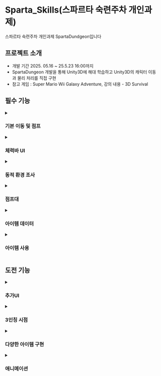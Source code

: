 # Sparta_Skills(스파르타 숙련주차 개인과제)
스파르타 숙련주차 개인과제 SpartaDundgeon입니다

## 프로젝트 소개  
 - 개발 기간 2025. 05.16 ~ 25.5.23 16:00까지
- SpartaDungeon 개발을 통해 Unity3D에 해대 학습하고 Unity3D의 캐릭터 이동과 물리 처리를 직접 구현
- 참고 게임 : Super Mario Wii Galaxy Adventure, 강의 내용 - 3D Survival

## 필수 기능

<details><summary><h3>기본 이동 및 점프</h3></summary> 

 - PlayerController와 InputSystem을 이용해서 작성
강의 내용에 있는 내용을 기초로 OnMove와 OnLook을 사용하여 구현
 - WASD로 이동/ 마우스 위치로 시선 고정
</details>


<details><summary><h3>체력바 UI
</h3></summary>

 - 바 형태의 체력바가 아닌 참고 게임 SuperMario Wii GalaxyAdventure의 원형 체력을 사용하여 대미지 구현
 - 체력이 닳을 때 색깔이 바뀌는 것은 구현하지 못한 것이 아쉬움
</details>

<details><summary><h3>동적 환경 조사
</h3></summary>

 - 강의 내용에 Ray와 Raycast를 사용하여 마우스 방향에 있는 아이템 오브젝트의 정보를 전달하는 패널 구현
 - CrossHair는 구현하지 않아 조준에 어려움이 있을 수 있음
</details>

<details><summary> <h3>점프대
</h3></summary>

 - RigidBody와 ForceMode Impulse를 사용하여 순간적으로 높은 점프력을 낼 수 있는 점프대를 구현
 
</details>


<details><summary><h3>아이템 데이터
</h3></summary>

 -  강의에 나온 내용을 이용하여 ScriptableObject를 이용하여 아이템 데이터의 구성을 함

 - 아이템의 종류를 나누는 데 어려움을 겪음
</details>

<details><summary><h3>아이템 사용
</h3></summary>

 - 동적인 인벤토리를 사용하지 않고 passive형태로 왼쪽 상단에 Consumabl 아이템 보유 여부를 나타내어 줌
 -  키보드의 1, 2, 3을 입력을 이용해 각 칸에 있는 아이템을 사용
 - 인벤토리 - 마우스로 사용을 하지 않고 키보드 입력을 이용해 만드는 과정이 까다로웠음

</details>


## 도전 기능

<details><summary><h3>추가UI
</h3></summary>

 - 좌측 상단에 나타내는 UI는 Consumable아이템에 대한 정보를 나타내고
 - 화면 하단에 SuperMario에 쓰이는 코인, 수집형 Star, 잔여 Life를 나타낼 수 있게 UI 제작

</details> 

<details><summary> <h3>3인칭 시점
</h3></summary>

 - CameraContainer에 TPSCamera를 추가하여 3인칭 시점을 구현
 - PlayerController의 Look을 최대한 그대로 사용하여 마인크래프트의 3인칭 모드처럼 보는 각도가 1인칭과 거의 유사하게 유지되어 어색함을 줄임

</details> 

<details><summary> <h3>다양한 아이템 구현
</h3></summary>

 - 플레이어를 PowerUp하게 하는 버섯과 꽃 아이템
 - 먹는 즉시 체력을 회복시켜주거나 업적을 달성하는 데 필요한 Resource아이템

</details>

<details><summary> <h3>애니메이션
</h3></summary>

 - 플레이어는 구체적인 오브젝트가 없으므로 강의 영상에 EquipPrefab의 애니메이션과 카메라를 이용하여 구현
 - HandCamera는 DepthOnly상태로 Sphere두개를 붙여 손처럼움직이게 animation 제작

</details>




